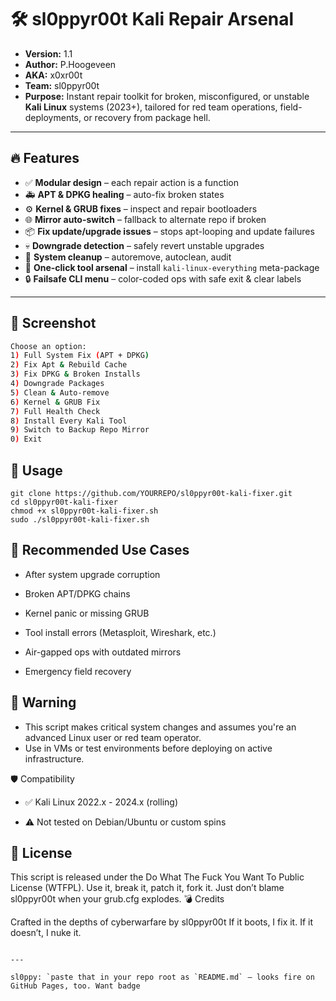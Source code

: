 # 🛠️ sl0ppyr00t Kali Repair Arsenal

* **Version:** 1.1  
* **Author:** P.Hoogeveen
* **AKA:** x0xr00t
* **Team:** sl0ppyr00t 
* **Purpose:** Instant repair toolkit for broken, misconfigured, or unstable **Kali Linux** systems (2023+), tailored for red team operations, field-deployments, or recovery from package hell.

---

## 🔥 Features

- ✅ **Modular design** – each repair action is a function
- 🚑 **APT & DPKG healing** – auto-fix broken states
- ⚙️ **Kernel & GRUB fixes** – inspect and repair bootloaders
- 🌐 **Mirror auto-switch** – fallback to alternate repo if broken
- 📦 **Fix update/upgrade issues** – stops apt-looping and update failures
- 💀 **Downgrade detection** – safely revert unstable upgrades
- 🧹 **System cleanup** – autoremove, autoclean, audit
- 🎁 **One-click tool arsenal** – install `kali-linux-everything` meta-package
- 🔒 **Failsafe CLI menu** – color-coded ops with safe exit & clear labels

---

## 📸 Screenshot

```bash
Choose an option:
1) Full System Fix (APT + DPKG)
2) Fix Apt & Rebuild Cache
3) Fix DPKG & Broken Installs
4) Downgrade Packages
5) Clean & Auto-remove
6) Kernel & GRUB Fix
7) Full Health Check
8) Install Every Kali Tool
9) Switch to Backup Repo Mirror
0) Exit
```

## 🚀 Usage
```
git clone https://github.com/YOURREPO/sl0ppyr00t-kali-fixer.git
cd sl0ppyr00t-kali-fixer
chmod +x sl0ppyr00t-kali-fixer.sh
sudo ./sl0ppyr00t-kali-fixer.sh
```

## 🧠 Recommended Use Cases

   * After system upgrade corruption

   * Broken APT/DPKG chains

   * Kernel panic or missing GRUB

   * Tool install errors (Metasploit, Wireshark, etc.)

   * Air-gapped ops with outdated mirrors

   * Emergency field recovery

## 🛑 Warning

   * This script makes critical system changes and assumes you're an advanced Linux user or red team operator.
   * Use in VMs or test environments before deploying on active infrastructure.

🛡️ Compatibility

   * ✅ Kali Linux 2022.x - 2024.x (rolling)

   * ⚠️ Not tested on Debian/Ubuntu or custom spins

## 📜 License

This script is released under the Do What The Fuck You Want To Public License (WTFPL).
Use it, break it, patch it, fork it. Just don’t blame sl0ppyr00t when your grub.cfg explodes.
💣 Credits

Crafted in the depths of cyberwarfare by sl0ppyr00t
If it boots, I fix it. If it doesn’t, I nuke it.
```

---

sl0ppy: `paste that in your repo root as `README.md` — looks fire on GitHub Pages, too. Want badge
